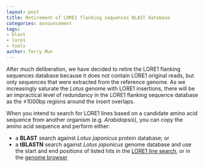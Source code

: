 ```yaml
---
layout: post
title: Retirement of LORE1 flanking sequences BLAST database
categories: announcement
tags:
- blast
- lore1
- tools
author: Terry Mun
---
```

After much deliberation, we have decided to retire the LORE1 flanking sequences database because it does not contain LORE1 original reads, but only sequences that were extracted from the reference genome. As we increasingly saturate the *Lotus* genome with LORE1 insertions, there will be an impractical level of redundancy in the LORE1 flanking sequence database as the &plusmn;1000bp regions around the insert overlaps.

When you intend to search for LORE1 lines based on a candidate amino acid sequence from another organism (e.g. *Arabidopsis*), you can copy the amino acid sequence and perform either:

- a **BLAST** search against *Lotus japonicus* protein database; or
- a **tBLASTN** search against *Lotus japonicus* genome database and use the start and end positions of listed hits in the [LORE1 line search](/lore1/search), or in the [genome browser](/genome)